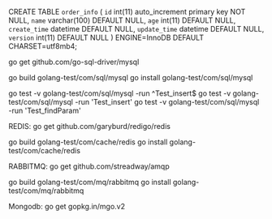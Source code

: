 
CREATE TABLE `order_info` (
  `id` int(11) auto_increment primary key NOT NULL,
  `name` varchar(100) DEFAULT NULL,
  `age` int(11) DEFAULT NULL,
  `create_time` datetime DEFAULT NULL,
  `update_time` datetime DEFAULT NULL,
  `version` int(11) DEFAULT NULL
) ENGINE=InnoDB DEFAULT CHARSET=utf8mb4;


go get github.com/go-sql-driver/mysql

go build golang-test/com/sql/mysql
go install golang-test/com/sql/mysql


go test -v golang-test/com/sql/mysql -run ^Test_insert$
go test -v golang-test/com/sql/mysql -run 'Test_insert'
go test -v golang-test/com/sql/mysql -run 'Test_findParam'





REDIS:
go get github.com/garyburd/redigo/redis

go build golang-test/com/cache/redis
go install golang-test/com/cache/redis




RABBITMQ:
go get github.com/streadway/amqp

go build golang-test/com/mq/rabbitmq
go install golang-test/com/mq/rabbitmq


Mongodb:
go get gopkg.in/mgo.v2







